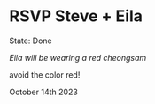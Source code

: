 # RSVP Steve + Eila

State: Done

*Eila will be wearing a red cheongsam*

avoid the color red!

October 14th 2023
